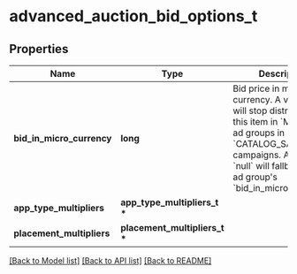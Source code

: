 # advanced_auction_bid_options_t

## Properties
Name | Type | Description | Notes
------------ | ------------- | ------------- | -------------
**bid_in_micro_currency** | **long** | Bid price in micro currency. A value of 0 will stop distribution for this item in &#x60;MAX_BID&#x60; ad groups in &#x60;CATALOG_SALES&#x60; campaigns. A value of &#x60;null&#x60; will fallback to the ad group&#39;s &#x60;bid_in_micro_currency&#x60;. | [optional] 
**app_type_multipliers** | **app_type_multipliers_t \*** |  | [optional] 
**placement_multipliers** | **placement_multipliers_t \*** |  | [optional] 

[[Back to Model list]](../README.md#documentation-for-models) [[Back to API list]](../README.md#documentation-for-api-endpoints) [[Back to README]](../README.md)


